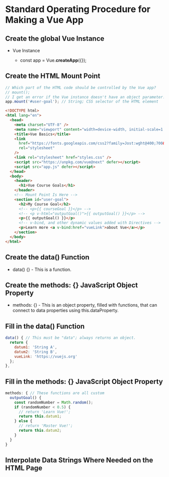 # Standard Operating Procedure for Making a Vue App

## Create the global Vue Instance
- Vue Instance

  - const app = Vue.**createApp**({});

## Create the HTML Mount Point
```javascript
// Which part of the HTML code should be controlled by the Vue app?
// mount();
// I get an error if the Vue instance doesn't have an object parameter.
app.mount('#user-goal'); // String; CSS selector of the HTML element
```

```html
<!DOCTYPE html>
<html lang="en">
  <head>
    <meta charset="UTF-8" />
    <meta name="viewport" content="width=device-width, initial-scale=1.0" />
    <title>Vue Basics</title>
    <link
      href="https://fonts.googleapis.com/css2?family=Jost:wght@400;700&display=swap"
      rel="stylesheet"
    />
    <link rel="stylesheet" href="styles.css" />
    <script src="https://unpkg.com/vue@next" defer></script>
    <script src="app.js" defer></script>
  </head>
  <body>
    <header>
      <h1>Vue Course Goals</h1>
    </header>
    <!-- Mount Point Is Here -->
    <section id="user-goal">
      <h2>My Course Goal</h2>
      <!-- <p>{{ courseGoal }}</p> -->
      <!-- <p v-html="outputGoal()">{{ outputGoal() }}</p> -->
      <p>{{ outputGoal() }}</p>
      <!-- v-bind, and other dynamic values added with Directives -->
      <p>Learn more <a v-bind:href="vueLink">about Vue</a></p>
    </section>
  </body>
</html>
```

## Create the data() Function
  - data() {} - This is a function.

## Create the methods: {} JavaScript Object Property
  - methods: {} - This is an object property, filled with functions, that can connect to data properties using this.dataProperty.

## Fill in the data() Function
  ```javaScript
  data() { // This must be "data"; always returns an object.
    return {
      datum1: 'String A',
      datum2: 'String B',
      vueLink: 'https://vuejs.org'
    };
  }, 
  ```

  ## Fill in the methods: {} JavaScript Object Property
  ```javascript
  methods: { // These functions are all custom
    outputGoal() {
      const randomNumber = Math.random();
      if (randomNumber < 0.5) {
        // return 'Learn Vue!';
        return this.datum1;
      } else {
        // return 'Master Vue!';
        return this.datum2;
      }
    }
  }
  ```

  ## Interpolate Data Strings Where Needed on the HTML Page

  
